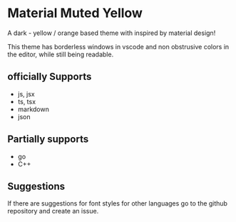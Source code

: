 # Material Muted Yellow
 
A dark - yellow / orange based theme with inspired by material design!

This theme has borderless windows in vscode and non obstrusive colors in the editor, while still being readable.

## officially Supports
- js, jsx
- ts, tsx
- markdown
- json

## Partially supports
- go
- C++


## Suggestions
If there are suggestions for font styles for other languages go to the github repository and create an issue.
